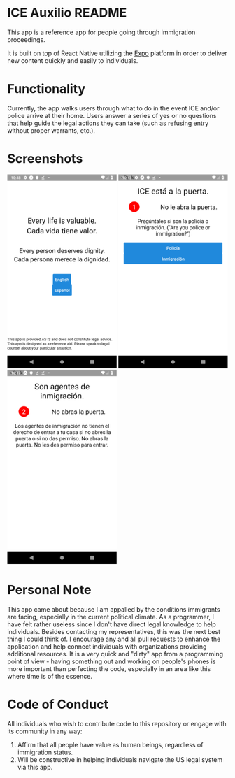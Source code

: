 ICE Auxilio README
===

This app is a reference app for people going through immigration proceedings.

It is built on top of React Native utilizing the [Expo](https://expo.io) platform in order to deliver new content quickly and easily to individuals.

Functionality
===
Currently, the app walks users through what to do in the event ICE and/or police arrive at their home. Users answer a series of yes or no questions that help guide the legal actions they can take (such as refusing entry without proper warrants, etc.).

Screenshots
===

<img src="https://raw.githubusercontent.com/jacobsmith/ice-auxilio/master/docs/screenshots/landing.png" width="250" />
<img src="https://raw.githubusercontent.com/jacobsmith/ice-auxilio/master/docs/screenshots/at-the-door.png" width="250" />
<img src="https://raw.githubusercontent.com/jacobsmith/ice-auxilio/master/docs/screenshots/immigration.png" width="250" />

Personal Note
===

This app came about because I am appalled by the conditions immigrants are facing, especially in the current political climate. As a programmer, I have felt rather useless since I don't have direct legal knowledge to help individuals. Besides contacting my representatives, this was the next best thing I could think of. I encourage any and all pull requests to enhance the application and help connect individuals with organizations providing additional resources. It is a very quick and "dirty" app from a programming point of view - having something out and working on people's phones is more important than perfecting the code, especially in an area like this where time is of the essence.

Code of Conduct
===

All individuals who wish to contribute code to this repository or engage with its community in any way:

1. Affirm that all people have value as human beings, regardless of immigration status.
2. Will be constructive in helping individuals navigate the US legal system via this app.